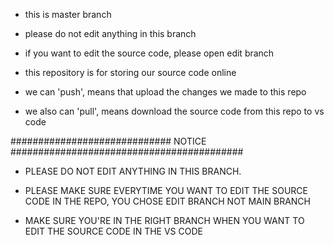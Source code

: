 - this is master branch

- please do not edit anything in this branch

- if you want to edit the source code, please open edit branch

- this repository is for storing our source code online

- we can 'push', means that upload the changes we made to this repo

- we also can 'pull', means download the source code from this repo to vs code

############################# NOTICE ##########################################
- PLEASE DO NOT EDIT ANYTHING IN THIS BRANCH. 

- PLEASE MAKE SURE EVERYTIME YOU WANT TO EDIT THE SOURCE CODE IN THE REPO, YOU CHOSE EDIT BRANCH NOT MAIN BRANCH

- MAKE SURE YOU'RE IN THE RIGHT BRANCH WHEN YOU WANT TO EDIT THE SOURCE CODE IN THE VS CODE